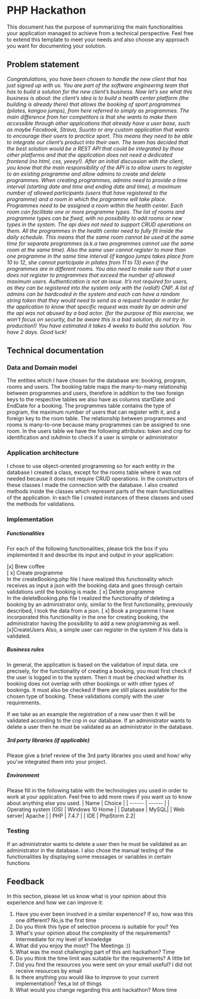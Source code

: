 # PHP Hackathon
This document has the purpose of summarizing the main functionalities your application managed to achieve from a technical perspective. Feel free to extend this template to meet your needs and also choose any approach you want for documenting your solution.

## Problem statement
*Congratulations, you have been chosen to handle the new client that has just signed up with us.  You are part of the software engineering team that has to build a solution for the new client’s business.
Now let’s see what this business is about: the client’s idea is to build a health center platform (the building is already there) that allows the booking of sport programmes (pilates, kangoo jumps), from here referred to simply as programmes. The main difference from her competitors is that she wants to make them accessible through other applications that already have a user base, such as maybe Facebook, Strava, Suunto or any custom application that wants to encourage their users to practice sport. This means they need to be able to integrate our client’s product into their own.
The team has decided that the best solution would be a REST API that could be integrated by those other platforms and that the application does not need a dedicated frontend (no html, css, yeeey!). After an initial discussion with the client, you know that the main responsibility of the API is to allow users to register to an existing programme and allow admins to create and delete programmes.
When creating programmes, admins need to provide a time interval (starting date and time and ending date and time), a maximum number of allowed participants (users that have registered to the programme) and a room in which the programme will take place.
Programmes need to be assigned a room within the health center. Each room can facilitate one or more programme types. The list of rooms and programme types can be fixed, with no possibility to add rooms or new types in the system. The api does not need to support CRUD operations on them.
All the programmes in the health center need to fully fit inside the daily schedule. This means that the same room cannot be used at the same time for separate programmes (a.k.a two programmes cannot use the same room at the same time). Also the same user cannot register to more than one programme in the same time interval (if kangoo jumps takes place from 10 to 12, she cannot participate in pilates from 11 to 13) even if the programmes are in different rooms. You also need to make sure that a user does not register to programmes that exceed the number of allowed maximum users.
Authentication is not an issue. It’s not required for users, as they can be registered into the system only with the (valid!) CNP. A list of admins can be hardcoded in the system and each can have a random string token that they would need to send as a request header in order for the application to know that specific request was made by an admin and the api was not abused by a bad actor. (for the purpose of this exercise, we won’t focus on security, but be aware this is a bad solution, do not try in production!)
You have estimated it takes 4 weeks to build this solution. You have 2 days. Good luck!*

## Technical documentation
### Data and Domain model
The entities which I have chosen for the database are: booking, program, rooms and users.
The booking table maps the many-to-many relationship between programmes and users, 
therefore in addition to the two foreign keys to the respective tables we also have as columns startDate and EndDate for a booking.
The programmes table contains the type of program, the maximum number of users that can register with it,
 and a foreign key to the room table. The relationship between programmes and rooms is many-to-one because many programmes can be assigned to one room.
In the users table we have the following attributes: token and cnp for identification and isAdmin to check if a user is simple or administrator

### Application architecture
I chose to use object-oriented programming so for each entity in the database I created a class, 
except for the rooms table where it was not needed because it does not require CRUD operations.
In the constructors of these classes I made the connection with the database.
I also created methods inside the classes
which represent parts of the main functionalities of the application.
In each file I created instances of these classes and used the methods for validations.
###  Implementation
##### Functionalities
For each of the following functionalities, please tick the box if you implemented it and describe its input and output in your application:

[x] Brew coffee \
[ x] Create programme \
In the createBooking.php file I have realized this functionality which receives as input a json with the booking data and goes through certain validations until the booking is made.
[ x] Delete programme \
In the deleteBooking.php file I realized the functionality of deleting a booking by an administrator only, similar to the first functionality, previously described, I took the data from a json.
[ x] Book a programme 
I have incorporated this functionality in the one for creating booking, the administrator having the possibility to add a new programming as well.
[x]CreateUsers
Also, a simple user can register in the system if his data is validated.

##### Business rules
In general, the application is based on the validation of input data.
ore precisely, for the functionality of creating a booking, you must first check if the user 
is logged in to the system.
Then it must be checked whether its booking does not overlap with other bookings or with other types of bookings.
It must also be checked if there are still places available for the chosen type of booking.
These validations comply with the user requirements.

If we take as an example the registration of a new user then it will be validated according to the cnp in our database.
If an administrator wants to delete a user then he must be validated as an administrator in the database.
##### 3rd party libraries (if applicable)
Please give a brief review of the 3rd party libraries you used and how/ why you've integrated them into your project.

##### Environment
Please fill in the following table with the technologies you used in order to work at your application. Feel free to add more rows if you want us to know about anything else you used.
| Name | Choice |
| ------ | ------ |
| Operating system (OS) | Windows 10 Home |
| Database  | MySQL|
| Web server| Apache |
| PHP |  7.4.7 |
| IDE |  PhpStorm 2.2|

### Testing
If an administrator wants to delete a user then he must be validated as an administrator in the database.
I also chose the manual testing of the functionalities by displaying some messages or variables in certain functions
## Feedback
In this section, please let us know what is your opinion about this experience and how we can improve it:

1. Have you ever been involved in a similar experience? If so, how was this one different?
No,is the first time
2. Do you think this type of selection process is suitable for you?
Yes
3. What's your opinion about the complexity of the requirements?
Intermediate for my level of knowledge
4. What did you enjoy the most?
The Meetings :))
5. What was the most challenging part of this anti hackathon?
Time
6. Do you think the time limit was suitable for the requirements?
A little bit
7. Did you find the resources you were sent on your email useful?
I did not receive resources by email
8. Is there anything you would like to improve to your current implementation?
Yes,a lot of things
9. What would you change regarding this anti hackathon?
More time

